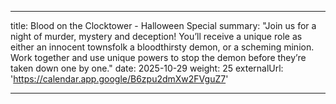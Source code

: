 
---
title: Blood on the Clocktower - Halloween Special
summary: "Join us for a night of murder, mystery and deception! You’ll receive a unique role as either an innocent townsfolk a bloodthirsty demon, or a scheming minion. Work together and use unique powers to stop the demon before they’re taken down one by one."
date: 2025-10-29
weight: 25
externalUrl: 'https://calendar.app.google/B6zpu2dmXw2FVguZ7'

---
